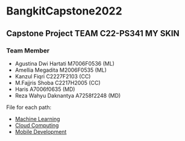 # BangkitCapstone2022

## Capstone Project TEAM C22-PS341 MY SKIN
### Team Member 
- Agustina Dwi Hartati M7006F0536 (ML)
- Amellia Megadita M2006F0535 (ML)
- Kanzul Fiqri C2227F2103 (CC)
- M.Fajjris Shoba C2217H2005 (CC) 
- Haris A7006f0635 (MD)
- Reza Wahyu Daknantya A7258f2248 (MD) 

File for each path:
- [Machine Learning](https://github.com/KanzulF/BangkitCapstone2022/tree/Machine-Learning)
- [Cloud Computing](https://github.com/KanzulF/BangkitCapstone2022/tree/main/API)
- [Mobile Development](https://github.com/Haristhalib/mySKIN)
